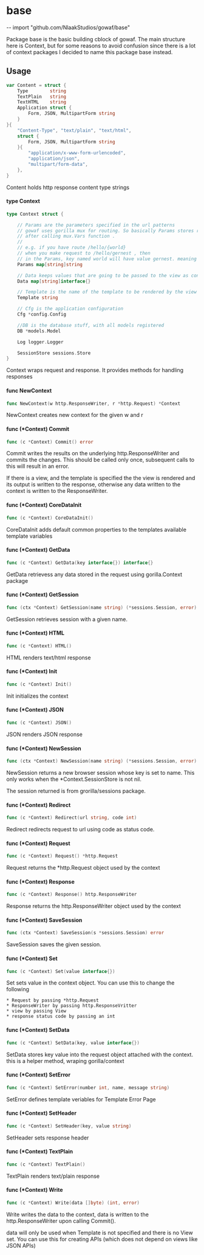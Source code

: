 # base
--
    import "github.com/NlaakStudios/gowaf/base"

Package base is the basic building cblock of gowaf. The main structure here is
Context, but for some reasons to avoid confusion since there is a lot of context
packages I decided to name this package base instead.

## Usage

```go
var Content = struct {
	Type        string
	TextPlain   string
	TextHTML    string
	Application struct {
		Form, JSON, MultipartForm string
	}
}{
	"Content-Type", "text/plain", "text/html",
	struct {
		Form, JSON, MultipartForm string
	}{
		"application/x-www-form-urlencoded",
		"application/json",
		"multipart/form-data",
	},
}
```
Content holds http response content type strings

#### type Context

```go
type Context struct {

	// Params are the parameters specified in the url patterns
	// gowaf uses gorilla mux for routing. So basically Params stores results
	// after calling mux.Vars function .
	//
	// e.g. if you have route /hello/{world}
	// when you make request to /hello/gernest , then
	// in the Params, key named world will have value gernest. meaning Params["world"]=="gernest"
	Params map[string]string

	// Data keeps values that are going to be passed to the view as context
	Data map[string]interface{}

	// Template is the name of the template to be rendered by the view
	Template string

	// Cfg is the application configuration
	Cfg *config.Config

	//DB is the database stuff, with all models registered
	DB *models.Model

	Log logger.Logger

	SessionStore sessions.Store
}
```

Context wraps request and response. It provides methods for handling responses

#### func  NewContext

```go
func NewContext(w http.ResponseWriter, r *http.Request) *Context
```
NewContext creates new context for the given w and r

#### func (*Context) Commit

```go
func (c *Context) Commit() error
```
Commit writes the results on the underlying http.ResponseWriter and commits the
changes. This should be called only once, subsequent calls to this will result
in an error.

If there is a view, and the template is specified the the view is rendered and
its output is written to the response, otherwise any data written to the context
is written to the ResponseWriter.

#### func (*Context) CoreDataInit

```go
func (c *Context) CoreDataInit()
```
CoreDataInit adds default common properties to the templates available template
variables

#### func (*Context) GetData

```go
func (c *Context) GetData(key interface{}) interface{}
```
GetData retrievess any data stored in the request using gorilla.Context package

#### func (*Context) GetSession

```go
func (ctx *Context) GetSession(name string) (*sessions.Session, error)
```
GetSession retrieves session with a given name.

#### func (*Context) HTML

```go
func (c *Context) HTML()
```
HTML renders text/html response

#### func (*Context) Init

```go
func (c *Context) Init()
```
Init initializes the context

#### func (*Context) JSON

```go
func (c *Context) JSON()
```
JSON renders JSON response

#### func (*Context) NewSession

```go
func (ctx *Context) NewSession(name string) (*sessions.Session, error)
```
NewSession returns a new browser session whose key is set to name. This only
works when the *Context.SessionStore is not nil.

The session returned is from grorilla/sessions package.

#### func (*Context) Redirect

```go
func (c *Context) Redirect(url string, code int)
```
Redirect redirects request to url using code as status code.

#### func (*Context) Request

```go
func (c *Context) Request() *http.Request
```
Request returns the *http.Request object used by the context

#### func (*Context) Response

```go
func (c *Context) Response() http.ResponseWriter
```
Response returns the http.ResponseWriter object used by the context

#### func (*Context) SaveSession

```go
func (ctx *Context) SaveSession(s *sessions.Session) error
```
SaveSession saves the given session.

#### func (*Context) Set

```go
func (c *Context) Set(value interface{})
```
Set sets value in the context object. You can use this to change the following

    * Request by passing *http.Request
    * ResponseWriter by passing http.ResponseVritter
    * view by passing View
    * response status code by passing an int

#### func (*Context) SetData

```go
func (c *Context) SetData(key, value interface{})
```
SetData stores key value into the request object attached with the context. this
is a helper method, wraping gorilla/context

#### func (*Context) SetError

```go
func (c *Context) SetError(number int, name, message string)
```
SetError defines template veriables for Template Error Page

#### func (*Context) SetHeader

```go
func (c *Context) SetHeader(key, value string)
```
SetHeader sets response header

#### func (*Context) TextPlain

```go
func (c *Context) TextPlain()
```
TextPlain renders text/plain response

#### func (*Context) Write

```go
func (c *Context) Write(data []byte) (int, error)
```
Write writes the data to the context, data is written to the http.ResponseWriter
upon calling Commit().

data will only be used when Template is not specified and there is no View set.
You can use this for creating APIs (which does not depend on views like JSON
APIs)
